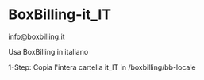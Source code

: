 BoxBilling-it_IT
================
info@boxbilling.it

Usa BoxBilling in italiano

1-Step: Copia  l'intera cartella it_IT  in /boxbilling/bb-locale